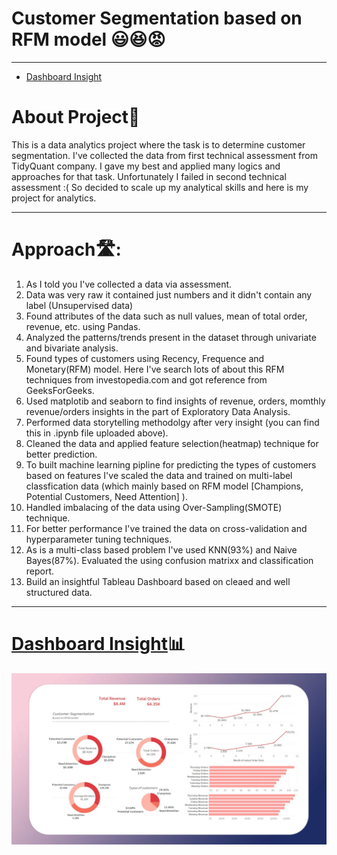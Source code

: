 # Customer Segmentation based on RFM model 😃😆😡

-------------------------------
* [Dashboard Insight](#dashboard-insight)


# About Project📖
   
  This is a data analytics project where the task is to determine customer segmentation. I've collected the data from first technical assessment from TidyQuant company. I gave my best and applied many logics and approaches for that task. Unfortunately I failed in second technical assessment :( So decided to scale up my analytical skills and here is my project for analytics.
  
--------------------
# Approach🛣️:

1. As I told you I've collected a data via assessment.
2. Data was very raw it contained just numbers and it didn't contain any label (Unsupervised data)
3. Found attributes of the data such as null values, mean of total order, revenue, etc. using Pandas.
4. Analyzed the patterns/trends present in the dataset through univariate and bivariate analysis.
5. Found types of customers using Recency, Frequence and Monetary(RFM) model. Here I've search lots of about this RFM techniques from investopedia.com and got reference from GeeksForGeeks.
6. Used matplotib and seaborn to find insights of revenue, orders, momthly revenue/orders insights in the part of Exploratory Data Analysis.
7. Performed data storytelling methodolgy after very insight (you can find this in .ipynb file uploaded above).
8. Cleaned the data and applied feature selection(heatmap) technique for better prediction. 
9. To built machine learning pipline for predicting the types of customers based on features I've scaled the data and trained on multi-label classfication data (which mainly based on RFM model [Champions, Potential Customers, Need Attention] ).
10. Handled imbalacing of the data using Over-Sampling(SMOTE) technique.
11. For better performance I've trained the data on cross-validation and hyperparameter tuning techniques.
12. As is a multi-class based problem I've used KNN(93%) and Naive Bayes(87%). Evaluated the using confusion matrixx and classification report.
13. Build an insightful Tableau Dashboard based on cleaed and well structured data.

-------------------------
# [Dashboard Insight](#dashboard-insight)📊

<img src='https://github.com/karan842/customer-segmentation-rfm/blob/master/Dashboard.jpg'></img>
